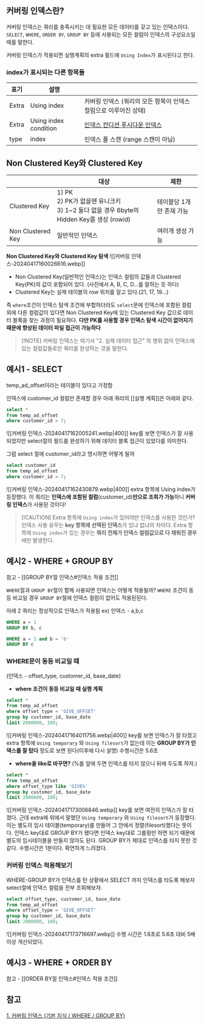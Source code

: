 ## 커버링 인덱스란?
커버링 인덱스는 쿼리를 충족시키는 데 필요한 모든 데이터를 갖고 있는 인덱스이다.
`SELECT`, `WHERE`, `ORDER BY`, `GROUP BY` 등에 사용되는 모든 컬럼이 인덱스의 구성요소일 때를 말한다.

커버링 인덱스가 적용되면 실행계획의 extra 필드에 `Using Index`가 표시된다고 한다.

### index가 표시되는 다른 항목들

| 표기    | 설명                    |                                                     |
| ----- | --------------------- | --------------------------------------------------- |
| Extra | Using index           | 커버링 인덱스 (쿼리의 모든 항목이 인덱스 컬럼으로 이루어진 상태)               |
| Extra | Using index condition | [인덱스 컨디션 푸시다운 인덱스](https://jojoldu.tistory.com/474) |
| type  | index                 | 인덱스 풀 스캔 (range 스캔이 아님)                             |

## Non Clustered Key와 Clustered Key
|                   | 대상                                                                            | 제한             |
| ----------------- | ----------------------------------------------------------------------------- | -------------- |
| Clustered Key     | 1) PK  <br>2) PK가 없을땐 유니크키  <br>3) 1~2 둘다 없을 경우 6byte의 Hidden Key를 생성 (rowid) | 테이블당 1개만 존재 가능 |
| Non Clustered Key | 일반적인 인덱스                                                                      | 여러개 생성 가능      |

**Non Clustered Key와 Clustered Key 탐색**
![[커버링 인덱스-20240417160026616.webp]]

- Non Clustered Key(일반적인 인덱스)는 인덱스 컬럼의 값들과 Clustered Key(PK)의 값이 포함되어 있다. (사진에서 A, B, C, D...를 말하는 듯 하다)
- Clustered Key는 실제 테이블의 row 위치를 알고 있다.(21, 17, 19...)

즉 `where`조건이 인덱스 탐색 조건에 부합하더라도 `select`문에 인덱스에 포함된 컬럼 외에 다른 컬럼값이 있다면 Non Clustered Key에 있는 Clustered Key 값으로 데이터 블록을 찾는 과정이 필요하다.
**다만 PK를 사용할 경우 인덱스 탐색 시간이 없어지기 때문에 향상된 데이터 파일 접근이 가능하다**

> [!NOTE] 커버링 인덱스는 여기서 "2. 실제 데이터 접근" 의 행위 없이 인덱스에 있는 컬럼값들로만 쿼리를 완성하는 것을 말한다.

## 예시1 - SELECT
temp_ad_offset이라는 테이블이 있다고 가정함

인덱스에 customer_id 컬럼만 존재할 경우 아래 쿼리의 [[실행 계획]]은 아래와 같다.
```sql
select *
from temp_ad_offset
where customer_id = 7;
```
![[커버링 인덱스-20240417162005241.webp|400]]
key를 보면 인덱스가 잘 사용되었지만 select절의 필드를 완성하기 위해 데이터 블록 접근이 있었다를 의미한다.

그럼 select 절에 customer_id라고 명시하면 어떻게 될까
```sql
select customer_id
from temp_ad_offset
where customer_id = 7;
```
![[커버링 인덱스-20240417162430879.webp|400]]
extra 항목에 Using index가 등장했다.
이 쿼리는 **인덱스에 포함된 컬럼**(customer_id)**만으로 조회가 가능**하니 **커버링 인덱스**가 사용된 것이다!

> [!CAUTION] Extra 항목에 `Using index`가 있어야만 인덱스를 사용한 것인가?
> 인덱스 사용 유무는 **key 항목에 선택된 인덱스**가 있냐 없냐의 차이다.
> Extra 항목에 `Using index`가 있는 경우는 **쿼리 전체가 인덱스 컬럼값으로 다 채워진 경우**에만 발생한다.

## 예시2 - WHERE + GROUP BY
참고 -  [[GROUP BY절 인덱스#인덱스 적용 조건]]

`WHERE`절과 `GROUP BY`절이 함께 사용되면 인덱스는 어떻게 적용될까?
`WHERE` 조건이 동등 비교일 경우 `GROUP BY`절에 인덱스 컬럼이 없어도 적용된된다.

아래 2 쿼리는 정상적으로 인덱스가 적용됨
ex) 인덱스 - a,b,c
```sql
WHERE a = 1 
GROUP BY b, c

WHERE a = 1 and b = 'b'
GROUP BY c
```

### WHERE문이 동등 비교일 때

(인덱스 - offset_type, customer_id, base_date)

- **where 조건이 동등 비교일 때 실행 계획**
```sql
select *
from temp_ad_offset
where offset_type = 'GIVE_OFFSET'
group by customer_id, base_date
limit 2000000, 100;
```
![[커버링 인덱스-20240417164011756.webp|400]]
key를 보면 인덱스가 잘 타졌고 extra 항목에 `Using temporary` 와 `Using filesort`가 없는데
이는 **GROUP BY가 인덱스를 잘 탔다** 정도로 보면 된다(이후에 다시 설명)
수행시간은 5.6초

- **where을 like로 바꾸면?**
(%를 앞에 두면 인덱스를 타지 않으니 뒤에 두도록 하자.)
```sql
select *
from temp_ad_offset
where offset_type like 'GIVE%'
group by customer_id, base_date
limit 2000000, 100;
```
![[커버링 인덱스-20240417173006846.webp]]
key를 보면 여전히 인덱스가 잘 타졌다. 
근데 extra에 위에서 말했던 `Using temporary` 와 `Using filesort`가 등장했다. 
이는 별도의 임시 테이블(temporary)를 만들어 그 안에서 정렬(filesort)했다는 뜻이다.
인덱스 key대로 GROUP BY가 됐다면 인덱스 key대로 그룹핑만 하면 되기 때문에 별도의 임시테이블을 만들지 않아도 된다.  GROUP BY가 제대로 인덱스를 타지 못한 것 같다.
수행시간은 1분이다. 확연하게 느려졌다.

### 커버링 인덱스 적용해보기
WHERE-GROUP BY가 인덱스를 탄 상황에서 SELECT 까지 인덱스를 타도록 해보자
select절에 인덱스 컬럼을 전부 조회해보자.
```sql
select offset_type, customer_id, base_date
from temp_ad_offset
where offset_type = 'GIVE_OFFSET'
group by customer_id, base_date
limit 2000000, 100;
```
![[커버링 인덱스-20240417173716697.webp]]
수행 시간은 1.6초로 5.6초 대비 5배 이상 개선되었다.

## 예시3 - WHERE + ORDER BY
참고 - [[ORDER BY절 인덱스#인덱스 적용 조건]]

 
## 참고
[1. 커버링 인덱스 (기본 지식 / WHERE / GROUP BY)](https://jojoldu.tistory.com/476)